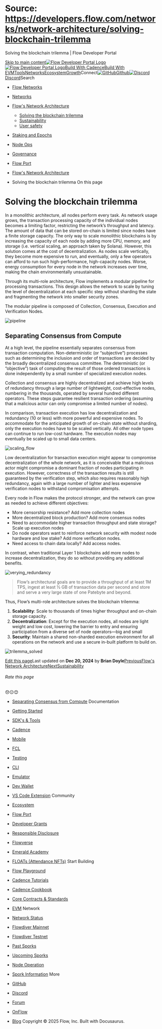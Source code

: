 # Source: https://developers.flow.com/networks/network-architecture/solving-blockchain-trilemma




Solving the blockchain trilemma | Flow Developer Portal





[Skip to main content](#__docusaurus_skipToContent_fallback)[![Flow Developer Portal Logo](/img/flow-docs-logo-dark.png)![Flow Developer Portal Logo](/img/flow-docs-logo-light.png)](/)[Build With Cadence](/build/flow)[Build With EVM](/evm/about)[Tools](/tools/flow-cli)[Networks](/networks/flow-networks)[Ecosystem](/ecosystem)[Growth](/growth)Connect[![GitHub]()Github](https://github.com/onflow)[![Discord]()Discord](https://discord.gg/flow)Search

* [Flow Networks](/networks/flow-networks)
* [Networks](/networks)
* [Flow's Network Architecture](/networks/network-architecture)
  + [Solving the blockchain trilemma](/networks/network-architecture/solving-blockchain-trilemma)
  + [Sustainability](/networks/network-architecture/sustainability)
  + [User safety](/networks/network-architecture/user-safety)
* [Staking and Epochs](/networks/staking)
* [Node Ops](/networks/node-ops)
* [Governance](/networks/governance)
* [Flow Port](/networks/flow-port)


* [Flow's Network Architecture](/networks/network-architecture)
* Solving the blockchain trilemma
On this page
# Solving the blockchain trilemma

In a monolithic architecture, all nodes perform every task. As network usage grows, the transaction processing capacity of the individual nodes becomes a limiting factor, restricting the network’s throughput and latency. The amount of data that can be stored on-chain is limited since nodes have a finite storage capacity. The only way to scale monolithic blockchains is by increasing the capacity of each node by adding more CPU, memory, and storage (i.e. vertical scaling, an approach taken by Solana). However, this solution comes at the cost of decentralization. As nodes scale vertically, they become more expensive to run, and eventually, only a few operators can afford to run such high-performance, high-capacity nodes. Worse, energy consumption for every node in the network increases over time, making the chain environmentally unsustainable.

Through its multi-role architecture, Flow implements a modular pipeline for processing transactions. This design allows the network to scale by tuning the level of decentralization at each specific step without sharding the state and fragmenting the network into smaller security zones.

The modular pipeline is composed of Collection, Consensus, Execution and Verification Nodes.

![pipeline](/assets/images/pipeline-42512db6ead17a2b6aaf1787c1960f57.png)

## Separating Consensus from Compute[​](#separating-consensus-from-compute "Direct link to Separating Consensus from Compute")

At a high level, the pipeline essentially separates consensus from transaction computation. Non-deterministic (or “subjective”) processes such as determining the inclusion and order of transactions are decided by the broadly decentralized consensus committee. The deterministic (or “objective”) task of computing the result of those ordered transactions is done independently by a small number of specialized execution nodes.

Collection and consensus are highly decentralized and achieve high levels of redundancy through a large number of lightweight, cost-effective nodes, numbering in the thousands, operated by several hundred different operators. These steps guarantee resilient transaction ordering (assuming that a malicious actor can only compromise a limited number of nodes).

In comparison, transaction execution has low decentralization and redundancy (10 or less) with more powerful and expensive nodes. To accommodate for the anticipated growth of on-chain state without sharding, only the execution nodes have to be scaled vertically. All other node types can continue to run low-cost hardware. The execution nodes may eventually be scaled up to small data centers.

![scaling_flow](/assets/images/scaling_flow-2190d3c5db523859d376bfa600532445.png)

Low decentralization for transaction execution might appear to compromise decentralization of the whole network, as it is conceivable that a malicious actor might compromise a dominant fraction of nodes participating in execution. However, correctness of the transaction results is still guaranteed by the verification step, which also requires reasonably high redundancy, again with a large number of lighter and less expensive verification nodes to withstand compromisation attempts.

Every node in Flow makes the protocol stronger, and the network can grow as needed to achieve different objectives:

* More censorship resistance? Add more collection nodes
* More decentralized block production? Add more consensus nodes
* Need to accommodate higher transaction throughput and state storage? Scale up execution nodes
* Do node operators want to reinforce network security with modest node hardware and low stake? Add more verification nodes.
* Need access to chain data locally? Add access nodes.

In contrast, when traditional Layer 1 blockchains add more nodes to increase decentralization, they do so without providing any additional benefits.

![verying_redundancy](/assets/images/varying_redudancy-5d4e1110d859c415d773d24a8e6b1ff3.png)

> Flow’s architectural goals are to provide a throughput of at least 1M TPS, ingest at least ½ GB of transaction data per second and store and serve a very large state of one Patebyte and beyond.

Thus, Flow’s multi-role architecture solves the blockchain trilemma:

1. **Scalability**: Scale to thousands of times higher throughput and on-chain storage capacity.
2. **Decentralization**: Except for the execution nodes, all nodes are light weight and low cost, lowering the barrier to entry and ensuring participation from a diverse set of node operators—big and small
3. **Security**: Maintain a shared non-sharded execution environment for all operations on the network and use a secure in-built platform to build on.

![trilemma_solved](/assets/images/flow_trillema_solved-1ba96289ea436ee41ca530f58ec8b558.png)

[Edit this page](https://github.com/onflow/docs/tree/main/docs/networks/network-architecture/solving-blockchain-trilemma.md)Last updated on **Dec 20, 2024** by **Brian Doyle**[PreviousFlow's Network Architecture](/networks/network-architecture)[NextSustainability](/networks/network-architecture/sustainability)
###### Rate this page

😞😐😊

* [Separating Consensus from Compute](#separating-consensus-from-compute)
Documentation

* [Getting Started](/build/getting-started/contract-interaction)
* [SDK's & Tools](/tools)
* [Cadence](https://cadence-lang.org/docs/)
* [Mobile](/build/guides/mobile/overview)
* [FCL](/tools/clients/fcl-js)
* [Testing](/build/smart-contracts/testing)
* [CLI](/tools/flow-cli)
* [Emulator](/tools/emulator)
* [Dev Wallet](https://github.com/onflow/fcl-dev-wallet)
* [VS Code Extension](/tools/vscode-extension)
Community

* [Ecosystem](/ecosystem)
* [Flow Port](https://port.onflow.org/)
* [Developer Grants](https://github.com/onflow/developer-grants)
* [Responsible Disclosure](https://flow.com/flow-responsible-disclosure)
* [Flowverse](https://www.flowverse.co/)
* [Emerald Academy](https://academy.ecdao.org/)
* [FLOATs (Attendance NFTs)](https://floats.city/)
Start Building

* [Flow Playground](https://play.flow.com/)
* [Cadence Tutorials](https://cadence-lang.org/docs/tutorial/first-steps)
* [Cadence Cookbook](https://open-cadence.onflow.org)
* [Core Contracts & Standards](/build/core-contracts)
* [EVM](/evm/about)
Network

* [Network Status](https://status.onflow.org/)
* [Flowdiver Mainnet](https://flowdiver.io/)
* [Flowdiver Testnet](https://testnet.flowdiver.io/)
* [Past Sporks](/networks/node-ops/node-operation/past-sporks)
* [Upcoming Sporks](/networks/node-ops/node-operation/upcoming-sporks)
* [Node Operation](/networks/node-ops)
* [Spork Information](/networks/node-ops/node-operation/spork)
More

* [GitHub](https://github.com/onflow)
* [Discord](https://discord.gg/flow)
* [Forum](https://forum.onflow.org/)
* [OnFlow](https://onflow.org/)
* [Blog](https://flow.com/blog)
Copyright © 2025 Flow, Inc. Built with Docusaurus.

